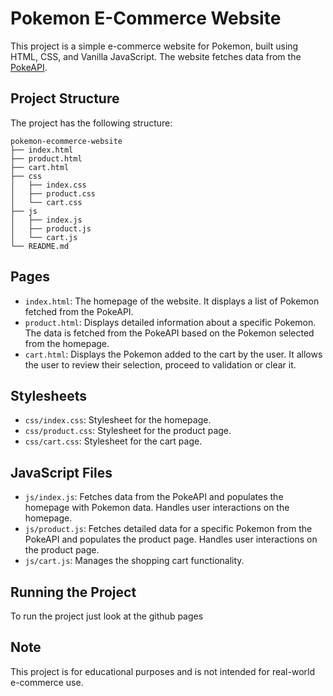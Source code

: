 # Pokemon E-Commerce Website

This project is a simple e-commerce website for Pokemon, built using HTML, CSS, and Vanilla JavaScript. The website fetches data from the [PokeAPI](https://pokeapi.co/).

## Project Structure

The project has the following structure:

```
pokemon-ecommerce-website
├── index.html
├── product.html
├── cart.html
├── css
│   ├── index.css
│   ├── product.css
│   └── cart.css
├── js
│   ├── index.js
│   ├── product.js
│   └── cart.js
└── README.md
```

## Pages

- `index.html`: The homepage of the website. It displays a list of Pokemon fetched from the PokeAPI.
- `product.html`: Displays detailed information about a specific Pokemon. The data is fetched from the PokeAPI based on the Pokemon selected from the homepage.
- `cart.html`: Displays the Pokemon added to the cart by the user. It allows the user to review their selection, proceed to validation or clear it.

## Stylesheets

- `css/index.css`: Stylesheet for the homepage.
- `css/product.css`: Stylesheet for the product page.
- `css/cart.css`: Stylesheet for the cart page.

## JavaScript Files

- `js/index.js`: Fetches data from the PokeAPI and populates the homepage with Pokemon data. Handles user interactions on the homepage.
- `js/product.js`: Fetches detailed data for a specific Pokemon from the PokeAPI and populates the product page. Handles user interactions on the product page.
- `js/cart.js`: Manages the shopping cart functionality.

## Running the Project

To run the project just look at the github pages

## Note

This project is for educational purposes and is not intended for real-world e-commerce use.
